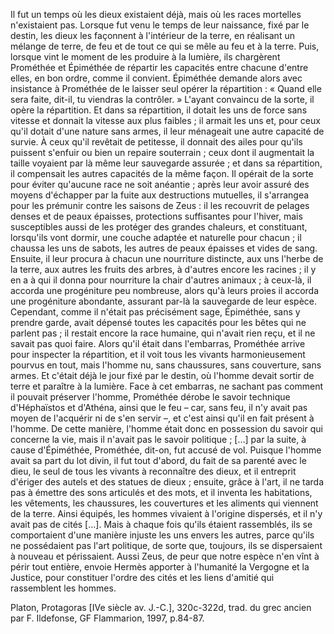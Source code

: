 Il fut un temps où les dieux existaient déjà, mais où les races mortelles n'existaient pas. Lorsque fut venu le temps de leur naissance, fixé par le destin, les dieux les façonnent à l'intérieur de la terre, en réalisant un mélange de terre, de feu et de tout ce qui se mêle au feu et à la terre. Puis, lorsque vint le moment de les produire à la lumière, ils chargèrent Prométhée et Épiméthée de répartir les capacités entre chacune d'entre elles, en bon ordre, comme il convient. Épiméthée demande alors avec insistance à Prométhée de le laisser seul opérer la répartition : « Quand elle sera faite, dit-il, tu viendras la contrôler. » L'ayant convaincu de la sorte, il opère la répartition. Et dans sa répartition, il dotait les uns de force sans vitesse et donnait la vitesse aux plus faibles ; il armait les uns et, pour ceux qu'il dotait d'une nature sans armes, il leur ménageait une autre capacité de survie. 
À ceux qu'il revêtait de petitesse, il donnait des ailes pour qu'ils puissent s'enfuir ou bien un repaire souterrain ; ceux dont il augmentait la taille voyaient par là même leur sauvegarde assurée ; et dans sa répartition, il compensait les autres capacités de la même façon. Il opérait de la sorte pour éviter qu'aucune race ne soit anéantie ; après leur avoir assuré des moyens d'échapper par la fuite aux destructions mutuelles, il s'arrangea pour les prémunir contre les saisons de Zeus : il les recouvrit de pelages denses et de peaux épaisses, protections suffisantes pour l'hiver, mais susceptibles aussi de les protéger des grandes chaleurs, et constituant, lorsqu'ils vont dormir, une couche adaptée et naturelle pour chacun ; il chaussa les uns de sabots, les autres de peaux épaisses et vides de sang. Ensuite, il leur procura à chacun une nourriture distincte, aux uns l'herbe de la terre, aux autres les fruits des arbres, à d'autres encore les racines ; il y en a à qui il donna pour nourriture la chair d'autres animaux ; à ceux-là, il accorda une progéniture peu nombreuse, alors qu'à leurs proies il accorda une progéniture abondante, assurant par-là la sauvegarde de leur espèce.
Cependant, comme il n'était pas précisément sage, Épiméthée, sans y prendre garde, avait dépensé toutes les capacités pour les bêtes qui ne parlent pas ; il restait encore la race humaine, qui n'avait rien reçu, et il ne savait pas quoi faire.
Alors qu'il était dans l'embarras, Prométhée arrive pour inspecter la répartition, et il voit tous les vivants harmonieusement pourvus en tout, mais l'homme nu, sans chaussures, sans couverture, sans armes. Et c'était déjà le jour fixé par le destin, où l'homme devait sortir de terre et paraître à la lumière. Face à cet embarras, ne sachant pas comment il pouvait préserver l'homme, Prométhée dérobe le savoir technique d'Héphaïstos et d'Athéna, ainsi que le feu – car, sans feu, il n'y avait pas moyen de l'acquérir ni de s'en servir –, et c'est ainsi qu'il en fait présent à l'homme. De cette manière, l'homme était donc en possession du savoir qui concerne la vie, mais il n'avait pas le savoir politique ; […] par la suite, à cause d'Épiméthée, Prométhée, dit-on, fut accusé de vol.
Puisque l'homme avait sa part du lot divin, il fut tout d'abord, du fait de sa parenté avec le dieu, le seul de tous les vivants à reconnaître des dieux, et il entreprit d'ériger des autels et des statues de dieux ; ensuite, grâce à l'art, il ne tarda pas à émettre des sons articulés et des mots, et il inventa les habitations, les vêtements, les chaussures, les couvertures et les aliments qui viennent de la terre. Ainsi équipés, les hommes vivaient à l'origine dispersés, et il n'y avait pas de cités […]. Mais à chaque fois qu'ils étaient rassemblés, ils se comportaient d'une manière injuste les uns envers les autres, parce qu'ils ne possédaient pas l'art politique, de sorte que, toujours, ils se dispersaient à nouveau et périssaient. Aussi Zeus, de peur que notre espèce n'en vînt à périr tout entière, envoie Hermès apporter à l'humanité la Vergogne et la Justice, pour constituer l'ordre des cités et les liens d'amitié qui rassemblent les hommes.

Platon, Protagoras [IVe siècle av. J.-C.], 320c-322d, trad. du grec ancien par F. Ildefonse, GF Flammarion, 1997, p.84-87.
